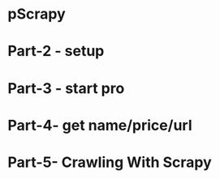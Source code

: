 # pScrapy
# Part-2 - setup
# Part-3 - start pro
# Part-4- get name/price/url
# Part-5- Crawling With Scrapy